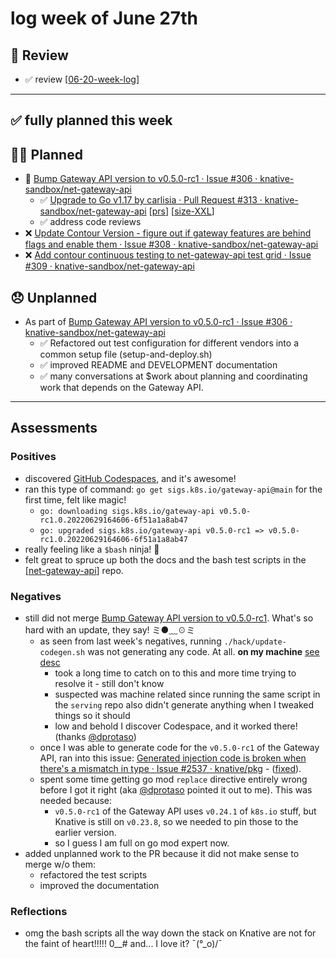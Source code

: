 # log week of June 27th

## 📝 Review
- ✅ review [[06-20-week-log]]

---
## ✅ fully planned this week

## 🙋‍♀️ Planned
- 🚧 [Bump Gateway API version to v0.5.0-rc1 · Issue #306 · knative-sandbox/net-gateway-api](https://github.com/knative-sandbox/net-gateway-api/issues/306)
  - ✅ [Upgrade to Go v1.17 by carlisia · Pull Request #313 · knative-sandbox/net-gateway-api](https://github.com/knative-sandbox/net-gateway-api/pull/313?w=1) [[prs]] [[size-XXL]]
  - ✅ address code reviews
- ❌ [Update Contour Version - figure out if gateway features are behind flags and enable them · Issue #308 · knative-sandbox/net-gateway-api](https://github.com/knative-sandbox/net-gateway-api/issues/308)
- ❌ [Add contour continuous testing to net-gateway-api test grid · Issue #309 · knative-sandbox/net-gateway-api](https://github.com/knative-sandbox/net-gateway-api/issues/309)


## 😞 Unplanned
- As part of [Bump Gateway API version to v0.5.0-rc1 · Issue #306 · knative-sandbox/net-gateway-api](https://github.com/knative-sandbox/net-gateway-api/issues/306)
  - ✅ Refactored out test configuration for different vendors into a common setup file (setup-and-deploy.sh)
  - ✅ improved README and DEVELOPMENT documentation
  - ✅ many conversations at $work about planning and coordinating work that depends on the Gateway API.
---

## Assessments
### Positives
- discovered [GitHub Codespaces](https://github.com/features/codespaces), and it's awesome!
- ran this type of command: `go get sigs.k8s.io/gateway-api@main` for the first time, felt like magic!
  - `go: downloading sigs.k8s.io/gateway-api v0.5.0-rc1.0.20220629164606-6f51a1a8ab47`
  - `go: upgraded sigs.k8s.io/gateway-api v0.5.0-rc1 => v0.5.0-rc1.0.20220629164606-6f51a1a8ab47`
- really feeling like a `$bash` ninja! 🥷
- felt great to spruce up both the docs and the bash test scripts in the [[net-gateway-api]] repo.


### Negatives
- still did not merge [Bump Gateway API version to v0.5.0-rc1](https://github.com/knative-sandbox/net-gateway-api/issues/306). What's so hard with an update, they say! ミ●﹏☉ミ
  - as seen from last week's negatives, running `./hack/update-codegen.sh` was not generating any code. At all. **on my machine** [see desc](https://github.com/knative-sandbox/net-gateway-api/pull/311?w=1#issuecomment-1167408724)
    - took a long time to catch on to this and more time trying to resolve it - still don't know
    - suspected was machine related since running the same script in the `serving` repo also didn't generate anything when I tweaked things so it should
    - low and behold I discover Codespace, and it worked there! (thanks [@dprotaso](https://github.com/dprotaso))
  - once I was able to generate code for the `v0.5.0-rc1` of the Gateway API, ran into this issue: [Generated injection code is broken when there's a mismatch in type · Issue #2537 · knative/pkg](https://github.com/knative/pkg/issues/2537) - ([fixed](https://github.com/kubernetes-sigs/gateway-api/pull/1239?w=1)).
  - spent some time getting go mod `replace` directive entirely wrong before I got it right (aka [@dprotaso](https://github.com/dprotaso) pointed it out to me). This was needed because:
    -  `v0.5.0-rc1` of the Gateway API uses `v0.24.1` of `k8s.io` stuff, but Knative is still on `v0.23.8`, so we needed to pin those to the earlier version.
    -  so I guess I am full on go mod expert now.
 -  added unplanned work to the PR because it did not make sense to merge w/o them:
    -  refactored the test scripts
    -  improved the documentation

### Reflections
- omg the bash scripts all the way down the stack on Knative are not for the faint of heart!!!!! 0__# and... I love it? ¯\(°_o)/¯

[//begin]: # "Autogenerated link references for markdown compatibility"
[06-20-week-log]: 06-20-week-log.md "log week of June 20th"
[prs]: ../../contributions/prs.md "pull requests"
[size-XXL]: ../../contributions/size-XXL.md "XXL"
[net-gateway-api]: ../../knative/net-gateway-api.md "net-gateway-api"
[//end]: # "Autogenerated link references"